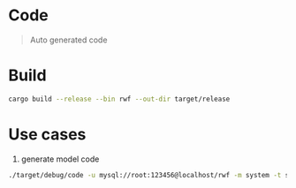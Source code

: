 # Code 
> Auto generated code

# Build

```bash
cargo build --release --bin rwf --out-dir target/release
```

# Use cases

1. generate model code

```bash
./target/debug/code -u mysql://root:123456@localhost/rwf -m system -t sys_user -p ./target/
```
